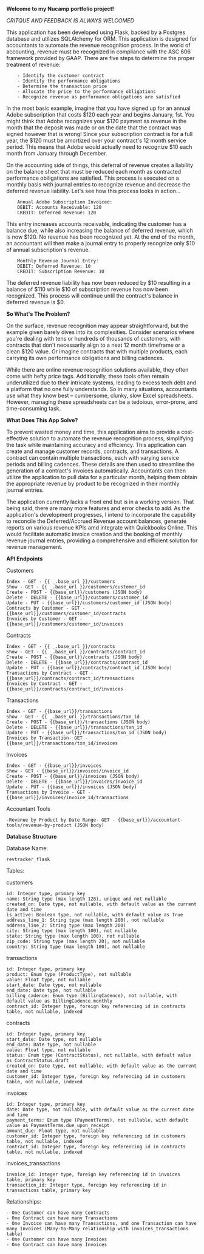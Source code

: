 **Welcome to my Nucamp portfolio project!**

_*CRITQUE AND FEEDBACK IS ALWAYS WELCOMED*_

This application has been developed using Flask, backed by a Postgres database and utilizes SQLAlchemy for ORM. This application is designed for accountants to automate the revenue recognition process. In the world of accounting, revenue must be recognized in compliance with the ASC 606 framework provided by GAAP. There are five steps to determine the proper treatment of revenue:

        - Identify the customer contract
        - Identify the performance obligations
        - Determine the transaction price
        - Allocate the price to the performance obligations
        - Recognize revenue as performance obligations are satisfied

In the most basic example, imagine that you have signed up for an annual Adobe subscription that costs $120 each year and begins January, 1st. You might think that Adobe recognizes your $120 payment as revenue in the month that the deposit was made or on the date that the contract was signed however that is wrong! Since your subscription contract is for a full year, the $120 must be amortized over your contract's 12 month service period. This means that Adobe would actually need to recognize $10 each month from January through December.

On the accounting side of things, this deferral of revenue creates a liability on the balance sheet that must be reduced each month as contracted performance obiligations are satisfied. This process is executed on a monthly basis with journal entries to recognize revenue and decrease the deferred revenue liability. Let's see how this process looks in action...

        Annual Adobe Subscription Invoiced:
        DEBIT: Accounts Receivable: 120
        CREDIT: Deferred Revenue: 120

This entry increases accounts receivable, indicating the customer has a balance due, while also increasing the balance of deferred revenue, which is now $120. No revenue has been recognized yet. At the end of the month, an accountant will then make a journal entry to properly recognize only $10 of annual subscription's revenue.

        Monthly Revenue Journal Entry:
        DEBIT: Deferred Revenue: 10
        CREDIT: Subscription Revenue: 10

The deferred revenue liability has now been reduced by $10 resulting in a balance of $110 while $10 of subscription revenue has now been recognized. This process will continue until the contract's balance in deferred revenue is $0.

**So What's The Problem?**

On the surface, revenue recognition may appear straightforward, but the example given barely dives into its complexities. Consider scenarios where you're dealing with tens or hundreds of thousands of customers, with contracts that don't necessarily align to a neat 12 month timeframe or a clean $120 value. Or imagine contracts that with multiple products, each carrying its own performance obligations and billing cadences.

While there are online revenue recognition solutions available, they often come with hefty price tags. Additionally, these tools often remain underutilized due to their intricate systems, leading to excess tech debt and a platform that no one fully understands. So in many situations, accountants use what they know best – cumbersome, clunky, slow Excel spreadsheets. However, managing these spreadsheets can be a tedoious, error-prone, and time-consuming task.

**What Does This App Solve?**

To prevent wasted money and time, this application aims to provide a cost-effective solution to automate the revenue recognition process, simplifying the task while maintaining accuracy and efficiency. This application can create and manage customer records, contracts, and transactions. A contract can contain multiple transactions, each with varying service periods and billing cadences. These details are then used to streamline the generation of a contract's invoices automatically. Accountants can then utilize the application to pull data for a particular month, helping them obtain the appropriate revenue by product to be recognized in their monthly journal entries.

The application currently lacks a front end but is in a working version. That being said, there are many more features and error checks to add. As the application's development progresses, I intend to incorporate the capability to reconcile the Deferred/Accrued Revenue account balances, generate reports on various revenue KPIs amd integrate with Quickbooks Online. This would facilitate automatic invoice creation and the booking of monthly revenue journal entries, providing a comprehensive and efficient solution for revenue management.

**API Endpoints**

Customers

    Index - GET - {{ _.base_url }}/customers
    Show - GET - {{ _.base_url }}/customers/customer_id
    Create - POST - {{base_url}}/customers (JSON body)
    Delete - DELETE - {{base_url}}/customers/customer_id
    Update - PUT - {{base_url}}/customers/customer_id (JSON body)
    Contracts by Customer - GET - {{base_url}}/customers/customer_id/contracts
    Invoices by Customer - GET - {{base_url}}/customers/customer_id/invoices

Contracts

    Index - GET - {{ _.base_url }}/contracts
    Show - GET - {{ _.base_url }}/contracts/contract_id
    Create - POST - {{base_url}}/contracts (JSON body)
    Delete - DELETE - {{base_url}}/contracts/contract_id
    Update - PUT - {{base_url}}/contracts/contract_id (JSON body)
    Transactions by Contract - GET - {{base_url}}/contracts/contract_id/transactions
    Invoices by Contract - GET - {{base_url}}/contracts/contract_id/invoices

Transactions

    Index - GET - {{base_url}}/transactions
    Show - GET - {{ _.base_url }}/transactions/txn_id
    Create - POST - {{base_url}}/transactions (JSON body)
    Delete - DELETE - {{base_url}}/transactions/txn_id
    Update - PUT - {{base_url}}/transactions/txn_id (JSON body)
    Invoices by Transaction- GET - {{base_url}}/transactions/txn_id/invoices

Invoices

    Index - GET - {{base_url}}/invoices
    Show - GET - {{base_url}}/invoices/invoice_id
    Create - POST - {{base_url}}/invoices (JSON body)
    Delete - DELETE - {{base_url}}/invoices/invoice_id
    Update - PUT - {{base_url}}/invoices (JSON body)
    Transactions by Invoice - GET - {{base_url}}/invoices/invoice_id/transactions

Accountant Tools

    -Revenue by Product by Date Range- GET - {{base_url}}/accountant-tools/revenue-by-product (JSON body)

**Database Structure**

Database Name:

    revtracker_flask

Tables:

customers

    id: Integer type, primary key
    name: String type (max length 128), unique and not nullable
    created_on: Date type, not nullable, with default value as the current date and time
    is_active: Boolean type, not nullable, with default value as True
    address_line_1: String type (max length 200), not nullable
    address_line_2: String type (max length 200)
    city: String type (max length 100), not nullable
    state: String type (max length 100), not nullable
    zip_code: String type (max length 20), not nullable
    country: String type (max length 100), not nullable

transactions

    id: Integer type, primary key
    product: Enum type (ProductType), not nullable
    value: Float type, not nullable
    start_date: Date type, not nullable
    end_date: Date type, not nullable
    billing_cadence: Enum type (BillingCadence), not nullable, with default value as BillingCadence.monthly
    contract_id: Integer type, foreign key referencing id in contracts table, not nullable, indexed

contracts

    id: Integer type, primary key
    start_date: Date type, not nullable
    end_date: Date type, not nullable
    value: Float type, not nullable
    status: Enum type (ContractStatus), not nullable, with default value as ContractStatus.draft
    created_on: Date type, not nullable, with default value as the current date and time
    customer_id: Integer type, foreign key referencing id in customers table, not nullable, indexed

invoices

    id: Integer type, primary key
    date: Date type, not nullable, with default value as the current date and time
    payment_terms: Enum type (PaymentTerms), not nullable, with default value as PaymentTerms.due_upon_receipt
    amount_due: Float type, not nullable
    customer_id: Integer type, foreign key referencing id in customers table, not nullable, indexed
    contract_id: Integer type, foreign key referencing id in contracts table, not nullable, indexed

invoices_transactions

    invoice_id: Integer type, foreign key referencing id in invoices table, primary key
    transaction_id: Integer type, foreign key referencing id in transactions table, primary key

Relationships:

    - One Customer can have many Contracts
    - One Contract can have many Transactions
    - One Invoice can have many Transactions, and one Transaction can have many Invoices (Many-to-Many relationship with invoices_transactions table)
    - One Customer can have many Invoices
    - One Contract can have many Invoices

